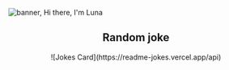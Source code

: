 <!--
**lunay-y/lunay-y** is a ✨ _special_ ✨ repository because its `README.md` (this file) appears on your GitHub profile.

Here are some ideas to get you started:

- 🔭 I’m currently working on ...
- 🌱 I’m currently learning ...
- 👯 I’m looking to collaborate on ...
- 🤔 I’m looking for help with ...
- 💬 Ask me about ...
- 📫 How to reach me: ...
- 😄 Pronouns: ...
- ⚡ Fun fact: ...
-->
![banner, Hi there, I'm Luna](https://i.imgur.com/zS2nYHq.png)



<div align='center'>
  <h2>Random joke</div>
  </div>
  
<div align='center'>
![Jokes Card](https://readme-jokes.vercel.app/api)
</div>
